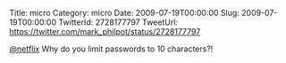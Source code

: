 Title: micro
Category: micro
Date: 2009-07-19T00:00:00
Slug: 2009-07-19T00:00:00
TwitterId: 2728177797
TweetUrl: https://twitter.com/mark_philpot/status/2728177797

[@netflix](https://twitter.com/netflix) Why do you limit passwords to 10 characters?!